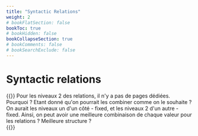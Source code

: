 ```yaml
---
title: "Syntactic Relations"
weight: 2
# bookFlatSection: false
bookToc: true
# bookHidden: false
bookCollapseSection: true
# bookComments: false
# bookSearchExclude: false
---
```


# Syntactic relations

{{<hint info>}}
Pour les niveaux 2 des relations, il n'y a pas de pages dédiées. Pourquoi ? Etant donné qu'on pourrait les combiner comme on le souhaite ? 
On aurait les niveaux un d'un côté - fixed, et les niveaux 2 d'un autre - fixed. Ainsi, on peut avoir une meilleure combinaison de chaque valeur pour les relations ? Meilleure structure ?  
{{</hint>}}
